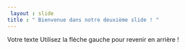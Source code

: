 ```yaml
---
 layout : slide 
title : " Bienvenue dans notre deuxième slide ! "
---
```

Votre texte 
Utilisez la flèche gauche pour revenir en arrière !
